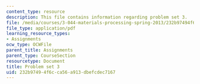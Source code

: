 ```yaml
---
content_type: resource
description: This file contains information regarding problem set 3.
file: /media/courses/3-044-materials-processing-spring-2013/232b97494f6cca56a913dbefcdec7167_MIT3_044S13_pset3.pdf
file_type: application/pdf
learning_resource_types:
- Assignments
ocw_type: OCWFile
parent_title: Assignments
parent_type: CourseSection
resourcetype: Document
title: Problem set 3
uid: 232b9749-4f6c-ca56-a913-dbefcdec7167
---
```

